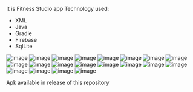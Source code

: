 It is Fitness Studio app
Technology used:
  -  XML
  -  Java
  -  Gradle
  -  Firebase
  -  SqlLite

![image](https://github.com/CodeObsessed-1234/FitnessStudio/assets/86585422/eb3882ec-fd5c-4bfa-a8c2-c3d77df65e0e)
![image](https://github.com/CodeObsessed-1234/FitnessStudio/assets/86585422/52596fa5-2704-4ffc-9d6a-14e4ec35dede)
![image](https://github.com/CodeObsessed-1234/FitnessStudio/assets/86585422/6588376b-2a53-4e2d-8260-9ea635e55d8a)
![image](https://github.com/CodeObsessed-1234/FitnessStudio/assets/86585422/10420a80-1d1f-4f00-ba15-17ea90bc8ed6)
![image](https://github.com/CodeObsessed-1234/FitnessStudio/assets/86585422/5cf3bff4-d2b0-4067-99fd-24194bc3ba67)
![image](https://github.com/CodeObsessed-1234/FitnessStudio/assets/86585422/fd1f491d-976c-4117-8ee9-cc3a363a3361)
![image](https://github.com/CodeObsessed-1234/FitnessStudio/assets/86585422/8ed7fb36-b3f3-4e67-89f4-ba953c773ee1)
![image](https://github.com/CodeObsessed-1234/FitnessStudio/assets/86585422/ec06ea58-5095-4264-a0bb-55940e8700f4)
![image](https://github.com/CodeObsessed-1234/FitnessStudio/assets/86585422/b10f69d0-40c4-4370-8d8e-ca0563d649f5)
![image](https://github.com/CodeObsessed-1234/FitnessStudio/assets/86585422/3f3a0cfd-94b5-4e48-8723-61aab4f750ba)
![image](https://github.com/CodeObsessed-1234/FitnessStudio/assets/86585422/6174940e-0175-4184-b995-952a91008498)
![image](https://github.com/CodeObsessed-1234/FitnessStudio/assets/86585422/dc3ecc12-65fd-483f-985b-b08d6a926169)
![image](https://github.com/CodeObsessed-1234/FitnessStudio/assets/86585422/ecfbd5a8-f9c5-4831-a201-f97f72c257e7)
![image](https://github.com/CodeObsessed-1234/FitnessStudio/assets/86585422/fdf6a30d-d525-4239-b585-f2847ab5f1c3)
![image](https://github.com/CodeObsessed-1234/FitnessStudio/assets/86585422/4ff2bf99-8a9a-4aa2-831f-260acb1f5abc)
![image](https://github.com/CodeObsessed-1234/FitnessStudio/assets/86585422/06480292-4eb6-4e10-a771-53b1574ea544)
![image](https://github.com/CodeObsessed-1234/FitnessStudio/assets/86585422/415d9c03-eb4f-4f51-9e61-49b2f8aa15f5)
![image](https://github.com/CodeObsessed-1234/FitnessStudio/assets/86585422/9052088c-4a61-4120-8756-8999fd0b07ef)
![image](https://github.com/CodeObsessed-1234/FitnessStudio/assets/86585422/5243df6b-606e-4442-8c18-e984e85fead3)
![image](https://github.com/CodeObsessed-1234/FitnessStudio/assets/86585422/96256957-af16-4b68-bbd9-6a127603256c)

Apk available in release of this repository

